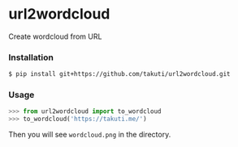 url2wordcloud
===

Create wordcloud from URL

### Installation

```sh
$ pip install git+https://github.com/takuti/url2wordcloud.git
```

### Usage

```py
>>> from url2wordcloud import to_wordcloud
>>> to_wordcloud('https://takuti.me/')
```

Then you will see `wordcloud.png` in the directory.
